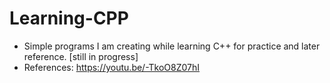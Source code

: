 # Learning-CPP

- Simple programs I am creating while learning C++ for practice and later reference. [still in progress] 
- References: https://youtu.be/-TkoO8Z07hI 